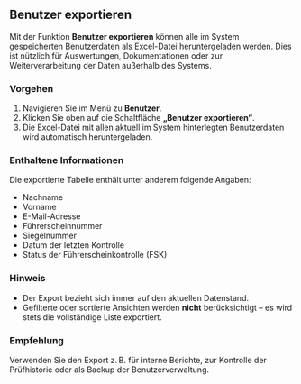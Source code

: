 ## Benutzer exportieren

Mit der Funktion **Benutzer exportieren** können alle im System gespeicherten Benutzerdaten als Excel-Datei heruntergeladen werden. Dies ist nützlich für Auswertungen, Dokumentationen oder zur Weiterverarbeitung der Daten außerhalb des Systems.

### Vorgehen

1. Navigieren Sie im Menü zu **Benutzer**.
2. Klicken Sie oben auf die Schaltfläche **„Benutzer exportieren“**.
3. Die Excel-Datei mit allen aktuell im System hinterlegten Benutzerdaten wird automatisch heruntergeladen.

### Enthaltene Informationen

Die exportierte Tabelle enthält unter anderem folgende Angaben:

- Nachname
- Vorname
- E-Mail-Adresse
- Führerscheinnummer
- Siegelnummer
- Datum der letzten Kontrolle
- Status der Führerscheinkontrolle (FSK)

### Hinweis

- Der Export bezieht sich immer auf den aktuellen Datenstand.
- Gefilterte oder sortierte Ansichten werden **nicht** berücksichtigt – es wird stets die vollständige Liste exportiert.

### Empfehlung

Verwenden Sie den Export z. B. für interne Berichte, zur Kontrolle der Prüfhistorie oder als Backup der Benutzerverwaltung.
